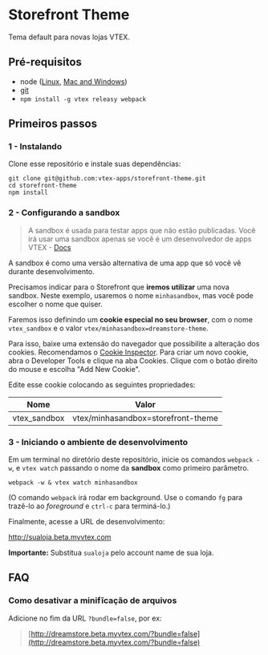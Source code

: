 # Storefront Theme

Tema default para novas lojas VTEX.

## Pré-requisitos

- node ([Linux](https://gist.github.com/isaacs/579814), [Mac and Windows](https://nodejs.org/download/))
- [git](http://git-scm.com/)
- `npm install -g vtex releasy webpack`

## Primeiros passos

### 1 - Instalando

Clone esse repositório e instale suas dependências:

```
git clone git@github.com:vtex-apps/storefront-theme.git
cd storefront-theme
npm install
```

### 2 - Configurando a sandbox

> A sandbox é usada para testar apps que não estão publicadas. Você irá usar uma sandbox apenas se você é um desenvolvedor de apps VTEX - [Docs](http://vtex.github.io/docs/pt-br/portal/fundacao/sandbox.html)

A sandbox é como uma versão alternativa de uma app que só você vê durante desenvolvimento.

Precisamos indicar para o Storefront que **iremos utilizar** uma nova sandbox. Neste exemplo, usaremos o nome `minhasandbox`, mas você pode escolher o nome que quiser.

Faremos isso definindo um **cookie especial no seu browser**, com o nome `vtex_sandbox` e o valor `vtex/minhasandbox=dreamstore-theme`.

Para isso, baixe uma extensão do navegador que possibilite a alteração dos cookies. Recomendamos o [Cookie Inspector](https://chrome.google.com/webstore/detail/cookie-inspector/jgbbilmfbammlbbhmmgaagdkbkepnijn?utm_source=chrome-app-launcher-info-dialog). Para criar um novo cookie, abra o Developer Tools e clique na aba Cookies. Clique com o botão direito do mouse e escolha "Add New Cookie".

Edite esse cookie colocando as seguintes propriedades:

Nome|Valor
---|---
vtex_sandbox|vtex/minhasandbox=storefront-theme

### 3 - Iniciando o ambiente de desenvolvimento

Em um terminal no diretório deste repositório, inicie os comandos `webpack -w`, e `vtex watch` passando o nome da **sandbox** como primeiro parâmetro.

```
webpack -w & vtex watch minhasandbox
```

(O comando `webpack` irá rodar em background. Use o comando `fg` para trazê-lo ao *foreground* e `ctrl-c` para terminá-lo.)

Finalmente, acesse a URL de desenvolvimento:

http://sualoja.beta.myvtex.com

**Importante:** Substitua `sualoja` pelo account name de sua loja.

## FAQ

### Como desativar a minifĩcação de arquivos

Adicione no fim da URL `?bundle=false`, por ex:

> [http://dreamstore.beta.myvtex.com/?bundle=false](http://dreamstore.beta.myvtex.com/?bundle=false)
